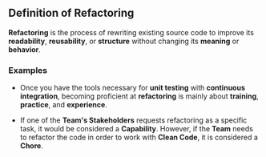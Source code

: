 ## Definition of Refactoring

**Refactoring** is the process of rewriting existing source code to improve its **readability**, **reusability**, or **structure** without changing its **meaning** or **behavior**.

### Examples
- Once you have the tools necessary for **unit testing** with **continuous integration**, becoming proficient at **refactoring** is mainly about **training**, **practice**, and **experience**.

- If one of the **Team's Stakeholders** requests refactoring as a specific task, it would be considered a **Capability**. However, if the **Team** needs to refactor the code in order to work with **Clean Code**, it is considered a **Chore**.

